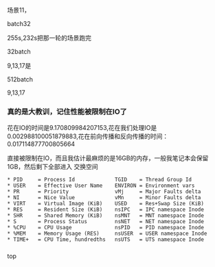 场景11，

batch32

255s,232s把那一轮的场景跑完

32batch

9,13,17是

512batch

9,13,17

### 真的是大教训，记住性能被限制在IO了

花在IO的时间是9.170809984207153,花在我们处理IO是0.002988100051879883,花在前向传播和反向传播的时间：0.017114877700805664

直接被限制在IO，而且我估计最麻烦的是16GB的内存，一般我笔记本会保留1GB，然后剩下全部进入
交换空间
```azure
* PID     = Process Id             TGID    = Thread Group Id     
* USER    = Effective User Name    ENVIRON = Environment vars    
* PR      = Priority               vMj     = Major Faults delta  
* NI      = Nice Value             vMn     = Minor Faults delta  
* VIRT    = Virtual Image (KiB)    USED    = Res+Swap Size (KiB) 
* RES     = Resident Size (KiB)    nsIPC   = IPC namespace Inode 
* SHR     = Shared Memory (KiB)    nsMNT   = MNT namespace Inode 
* S       = Process Status         nsNET   = NET namespace Inode 
* %CPU    = CPU Usage              nsPID   = PID namespace Inode 
* %MEM    = Memory Usage (RES)     nsUSER  = USER namespace Inode
* TIME+   = CPU Time, hundredths   nsUTS   = UTS namespace Inode 

```
###

top